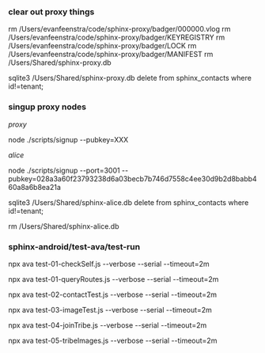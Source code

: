 ### clear out proxy things

rm /Users/evanfeenstra/code/sphinx-proxy/badger/000000.vlog
rm /Users/evanfeenstra/code/sphinx-proxy/badger/KEYREGISTRY
rm /Users/evanfeenstra/code/sphinx-proxy/badger/LOCK
rm /Users/evanfeenstra/code/sphinx-proxy/badger/MANIFEST
rm /Users/Shared/sphinx-proxy.db

sqlite3 /Users/Shared/sphinx-proxy.db
delete from sphinx_contacts where id!=tenant;

### singup proxy nodes

_proxy_

node ./scripts/signup --pubkey=XXX

_alice_

node ./scripts/signup --port=3001 --pubkey=028a3a60f23793238d6a03becb7b746d7558c4ee30d9b2d8babb460a8a6b8ea21a

sqlite3 /Users/Shared/sphinx-alice.db
delete from sphinx_contacts where id!=tenant;

rm /Users/Shared/sphinx-alice.db

### sphinx-android/test-ava/test-run

npx ava test-01-checkSelf.js --verbose --serial --timeout=2m

npx ava test-01-queryRoutes.js --verbose --serial --timeout=2m

npx ava test-02-contactTest.js --verbose --serial --timeout=2m

npx ava test-03-imageTest.js --verbose --serial --timeout=2m

npx ava test-04-joinTribe.js --verbose --serial --timeout=2m

npx ava test-05-tribeImages.js --verbose --serial --timeout=2m
